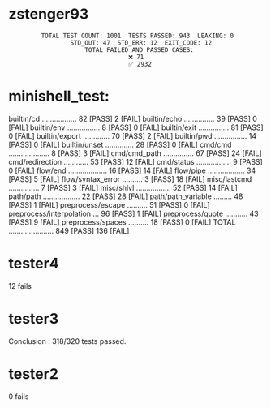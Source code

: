 # zstenger93
             TOTAL TEST COUNT: 1001  TESTS PASSED: 943  LEAKING: 0
                     STD_OUT: 47  STD_ERR: 12  EXIT_CODE: 12
                         TOTAL FAILED AND PASSED CASES:
                                     ❌ 71
                                     ✅ 2932

# minishell_test:
builtin/cd .................   82 [PASS]    2 [FAIL]
builtin/echo ...............   39 [PASS]    0 [FAIL]
builtin/env ................    8 [PASS]    0 [FAIL]
builtin/exit ...............   81 [PASS]    0 [FAIL]
builtin/export .............   70 [PASS]    2 [FAIL]
builtin/pwd ................   14 [PASS]    0 [FAIL]
builtin/unset ..............   28 [PASS]    0 [FAIL]
cmd/cmd ....................    8 [PASS]    3 [FAIL]
cmd/cmd_path ...............   67 [PASS]   24 [FAIL]
cmd/redirection ............   53 [PASS]   12 [FAIL]
cmd/status .................    9 [PASS]    0 [FAIL]
flow/end ...................   16 [PASS]   14 [FAIL]
flow/pipe ..................   34 [PASS]    5 [FAIL]
flow/syntax_error ..........    3 [PASS]   18 [FAIL]
misc/lastcmd ...............    7 [PASS]    3 [FAIL]
misc/shlvl .................   52 [PASS]   14 [FAIL]
path/path ..................   22 [PASS]   28 [FAIL]
path/path_variable .........   48 [PASS]    1 [FAIL]
preprocess/escape ..........   51 [PASS]    0 [FAIL]
preprocess/interpolation ...   96 [PASS]    1 [FAIL]
preprocess/quote ...........   43 [PASS]    9 [FAIL]
preprocess/spaces ..........   18 [PASS]    0 [FAIL]
TOTAL ......................  849 [PASS]  136 [FAIL]

# tester4
12 fails

# tester3
Conclusion : 318/320 tests passed.

# tester2
0 fails

